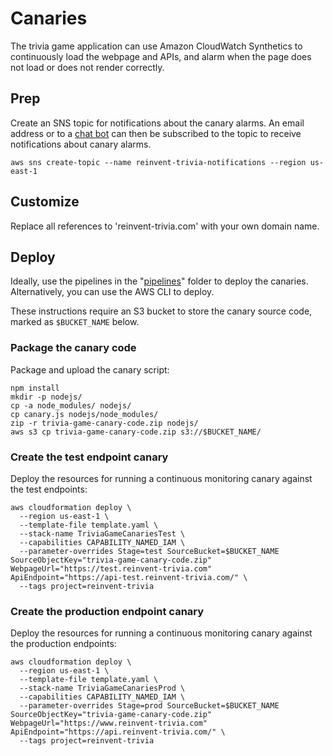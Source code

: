 # Canaries

The trivia game application can use Amazon CloudWatch Synthetics to continuously load the webpage and APIs, and alarm when the page does not load or does not render correctly.

## Prep

Create an SNS topic for notifications about the canary alarms.  An email address or to a [chat bot](https://docs.aws.amazon.com/chatbot/latest/adminguide/setting-up.html) can then be subscribed to the topic to receive notifications about canary alarms.
```
aws sns create-topic --name reinvent-trivia-notifications --region us-east-1
```

## Customize

Replace all references to 'reinvent-trivia.com' with your own domain name.

## Deploy

Ideally, use the pipelines in the "[pipelines](../pipelines/)" folder to deploy the canaries.  Alternatively, you can use the AWS CLI to deploy.

These instructions require an S3 bucket to store the canary source code, marked as `$BUCKET_NAME` below.

### Package the canary code

Package and upload the canary script:

```
npm install
mkdir -p nodejs/
cp -a node_modules/ nodejs/
cp canary.js nodejs/node_modules/
zip -r trivia-game-canary-code.zip nodejs/
aws s3 cp trivia-game-canary-code.zip s3://$BUCKET_NAME/
```

### Create the test endpoint canary

Deploy the resources for running a continuous monitoring canary against the test endpoints:

```
aws cloudformation deploy \
  --region us-east-1 \
  --template-file template.yaml \
  --stack-name TriviaGameCanariesTest \
  --capabilities CAPABILITY_NAMED_IAM \
  --parameter-overrides Stage=test SourceBucket=$BUCKET_NAME SourceObjectKey="trivia-game-canary-code.zip" WebpageUrl="https://test.reinvent-trivia.com" ApiEndpoint="https://api-test.reinvent-trivia.com/" \
  --tags project=reinvent-trivia
```

### Create the production endpoint canary

Deploy the resources for running a continuous monitoring canary against the production endpoints:

```
aws cloudformation deploy \
  --region us-east-1 \
  --template-file template.yaml \
  --stack-name TriviaGameCanariesProd \
  --capabilities CAPABILITY_NAMED_IAM \
  --parameter-overrides Stage=prod SourceBucket=$BUCKET_NAME SourceObjectKey="trivia-game-canary-code.zip" WebpageUrl="https://www.reinvent-trivia.com" ApiEndpoint="https://api.reinvent-trivia.com/" \
  --tags project=reinvent-trivia
```

